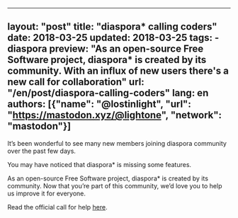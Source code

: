 
---
layout: "post"
title: "diaspora* calling coders"
date: 2018-03-25
updated: 2018-03-25
tags:
    - diaspora
preview: "As an open-source Free Software project, diaspora* is created by its community. With an influx of new users there's a new call for collaboration"
url: "/en/post/diaspora-calling-coders"
lang: en
authors: [{"name": "@lostinlight", "url": "https://mastodon.xyz/@lightone", "network": "mastodon"}]
---

It’s been wonderful to see many new members joining diaspora community over the past few days.

You may have noticed that diaspora* is missing some features.

As an open-source Free Software project, diaspora* is created by its community. Now that you’re part of this community, we’d love you to help us improve it for everyone.

Read the official call for help [here](https://pod.diaspora.software/posts/aa5372c012800136f4ed5254001bd39e).
